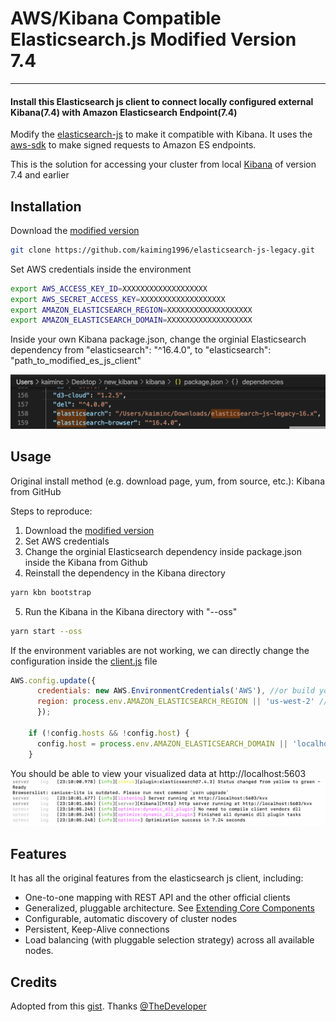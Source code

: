 # AWS/Kibana Compatible Elasticsearch.js Modified Version 7.4

---

#### Install this Elasticsearch js client to connect locally configured external Kibana(7.4) with Amazon Elasticsearch Endpoint(7.4)

Modify the [elasticsearch-js](https://github.com/elastic/elasticsearch-js) to make it compatible with Kibana. It uses the [aws-sdk](https://aws.amazon.com/sdk-for-node-js/) to make signed requests to Amazon ES endpoints.

This is the solution for accessing your cluster from local [Kibana](https://github.com/elastic/kibana/tree/7.4) of version 7.4 and earlier 

## Installation

Download the [modified version](https://github.com/kaiming1996/elasticsearch-js-legacy)
```bash
git clone https://github.com/kaiming1996/elasticsearch-js-legacy.git 
```
Set AWS credentials inside the environment
 ```bash                     
export AWS_ACCESS_KEY_ID=XXXXXXXXXXXXXXXXXXX
export AWS_SECRET_ACCESS_KEY=XXXXXXXXXXXXXXXXXXX
export AMAZON_ELASTICSEARCH_REGION=XXXXXXXXXXXXXXXXXXX
export AMAZON_ELASTICSEARCH_DOMAIN=XXXXXXXXXXXXXXXXXXX
```

Inside your own Kibana package.json, change the orginial Elasticsearch dependency from "elasticsearch": "^16.4.0", to "elasticsearch": "path_to_modified_es_js_client"

![dependency](https://github.com/kaiming1996/elasticsearch-js-legacy/blob/kaiming1996-kibana-es-handler/screenshot/dependency.png)

## Usage

Original install method (e.g. download page, yum, from source, etc.): Kibana from GitHub

Steps to reproduce:

1. Download the [modified version](https://github.com/kaiming1996/elasticsearch-js-legacy)
2. Set AWS credentials
3. Change the orginial Elasticsearch dependency inside package.json inside the Kibana from Github
4. Reinstall the dependency in the Kibana directory
 ```bash                     
 yarn kbn bootstrap
 ``` 
5. Run the Kibana in the Kibana directory with "--oss"
 ```bash                     
 yarn start --oss
 ``` 


If the environment variables are not working, we can directly change the configuration inside the [client.js](https://github.com/kaiming1996/elasticsearch-js-legacy/blob/kaiming1996-kibana-es-handler/src/lib/client.js) file 
```javascript
AWS.config.update({
      credentials: new AWS.EnvironmentCredentials('AWS'), //or build your credentials here
      region: process.env.AMAZON_ELASTICSEARCH_REGION || 'us-west-2' //or type your region here
      });

    if (!config.hosts && !config.host) {
      config.host = process.env.AMAZON_ELASTICSEARCH_DOMAIN || 'localhost:9200'; //or type your endpoint here
    }
```

You should be able to view your visualized data at http://localhost:5603
![result](https://github.com/kaiming1996/elasticsearch-js-legacy/blob/kaiming1996-kibana-es-handler/screenshot/result.png)


## Features
 It has all the original features from the elasticsearch js client, including: 
 
 - One-to-one mapping with REST API and the other official clients
 - Generalized, pluggable architecture. See [Extending Core Components](https://www.elastic.co/guide/en/elasticsearch/client/javascript-api/16.x/extending_core_components.html)
 - Configurable, automatic discovery of cluster nodes
 - Persistent, Keep-Alive connections
 - Load balancing (with pluggable selection strategy) across all available nodes.


## Credits

Adopted from this [gist](https://github.com/TheDeveloper/http-aws-es/blob/master/connector.js). Thanks [@TheDeveloper](https://github.com/TheDeveloper)
